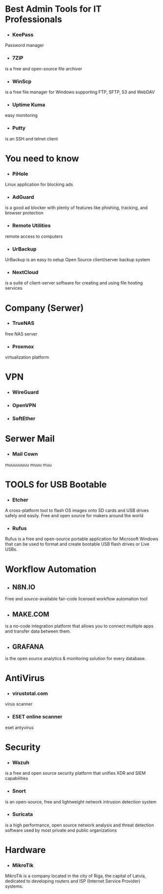 # Best Admin Tools for IT Professionals 

* ### KeePass 
Password manager

* ### 7ZIP 
is a free and open-source file archiver

* ### WinScp 
is a free file manager for Windows supporting FTP, SFTP, S3 and WebDAV

* ### Uptime Kuma
easy monitoring

* ### Putty
is an SSH and telnet client

# You need to know

* ### PiHole
Linux application for blocking ads

* ### AdGuard 
is a good ad blocker with plenty of features like phishing, tracking, and browser protection

* ### Remote Utilities 
remote access to computers

* ### UrBackup
UrBackup is an easy to setup Open Source client/server backup system

* ### NextCloud 
is a suite of client-server software for creating and using file hosting services

# Company (Serwer)

* ### TrueNAS 
free NAS server

* ### Proxmox
virtualization platform

# VPN

* ### WireGuard 

* ### OpenVPN 

* ### SoftEther 

# Serwer Mail

* ### Mail Cown 
muuuuuuuu muuu muu

# TOOLS for USB Bootable

* ### Etcher
A cross-platform tool to flash OS images onto SD cards and USB drives safely and easily. Free and open source for makers around the world

* ### Rufus
Rufus is a free and open-source portable application for Microsoft Windows that can be used to format and create bootable USB flash drives or Live USBs.

# Workflow Automation

* ## N8N.IO
Free and source-available fair-code licensed workflow automation tool

* ## MAKE.COM
is a no-code integration platform that allows you to connect multiple apps and transfer data between them.

* ## GRAFANA 
is the open source analytics & monitoring solution for every database.

#  AntiVirus

* ### virustotal.com 
virus scanner

* ### ESET online scanner
eset antyvirus

# Security

* ### Wazuh 
is a free and open source security platform that unifies XDR and SIEM capabilities

* ### Snort 
is an open-source, free and lightweight network intrusion detection system

* ### Suricata
is a high performance, open source network analysis and threat detection software used by most private and public organizations

# Hardware
* ### MikroTik
MikroTik is a company located in the city of Riga, the capital of Latvia, dedicated to developing routers and ISP (Internet Service Provider) systems.
